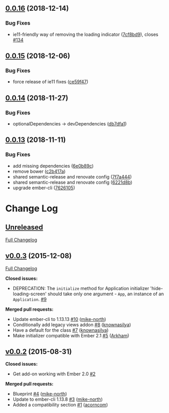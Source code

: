 ## [0.0.16](https://github.com/mike-north/ember-load/compare/v0.0.15...v0.0.16) (2018-12-14)


### Bug Fixes

* ie11-friendly way of removing the loading indicator ([7cf8bd9](https://github.com/mike-north/ember-load/commit/7cf8bd9)), closes [#134](https://github.com/mike-north/ember-load/issues/134)

## [0.0.15](https://github.com/mike-north/ember-load/compare/v0.0.14...v0.0.15) (2018-12-06)


### Bug Fixes

* force release of ie11 fixes ([ce59f47](https://github.com/mike-north/ember-load/commit/ce59f47))

## [0.0.14](https://github.com/mike-north/ember-load/compare/v0.0.13...v0.0.14) (2018-11-27)


### Bug Fixes

* optionalDependencies -> devDependencies ([db7dfa1](https://github.com/mike-north/ember-load/commit/db7dfa1))

## [0.0.13](https://github.com/mike-north/ember-load/compare/v0.0.12...v0.0.13) (2018-11-11)


### Bug Fixes

* add missing dependencies ([6e0b89c](https://github.com/mike-north/ember-load/commit/6e0b89c))
* remove bower ([c2b417a](https://github.com/mike-north/ember-load/commit/c2b417a))
* shared semantic-release and renovate config ([7f7a444](https://github.com/mike-north/ember-load/commit/7f7a444))
* shared semantic-release and renovate config ([6221d8b](https://github.com/mike-north/ember-load/commit/6221d8b))
* upgrade ember-cli ([7626105](https://github.com/mike-north/ember-load/commit/7626105))

# Change Log

## [Unreleased](https://github.com/mike-north/ember-load/tree/HEAD)

[Full Changelog](https://github.com/mike-north/ember-load/compare/v0.0.3...HEAD)

## [v0.0.3](https://github.com/mike-north/ember-load/tree/v0.0.3) (2015-12-08)

[Full Changelog](https://github.com/mike-north/ember-load/compare/v0.0.2...v0.0.3)

**Closed issues:**

- DEPRECATION: The `initialize` method for Application initializer 'hide-loading-screen' should take only one argument - `App`, an instance of an `Application`. [\#9](https://github.com/mike-north/ember-load/issues/9)

**Merged pull requests:**

- Update ember-cli to 1.13.13 [\#10](https://github.com/mike-north/ember-load/pull/10) ([mike-north](https://github.com/mike-north))
- Conditionally add legacy views addon [\#8](https://github.com/mike-north/ember-load/pull/8) ([knownasilya](https://github.com/knownasilya))
- Have a default for the class [\#7](https://github.com/mike-north/ember-load/pull/7) ([knownasilya](https://github.com/knownasilya))
- Make initializer compatible with Ember 2.1 [\#5](https://github.com/mike-north/ember-load/pull/5) ([Arkham](https://github.com/Arkham))

## [v0.0.2](https://github.com/mike-north/ember-load/tree/v0.0.2) (2015-08-31)
**Closed issues:**

- Get add-on working with Ember 2.0 [\#2](https://github.com/mike-north/ember-load/issues/2)

**Merged pull requests:**

- Blueprint [\#4](https://github.com/mike-north/ember-load/pull/4) ([mike-north](https://github.com/mike-north))
- Update to ember-cli 1.13.8 [\#3](https://github.com/mike-north/ember-load/pull/3) ([mike-north](https://github.com/mike-north))
- Added a compatibility section [\#1](https://github.com/mike-north/ember-load/pull/1) ([acorncom](https://github.com/acorncom))

